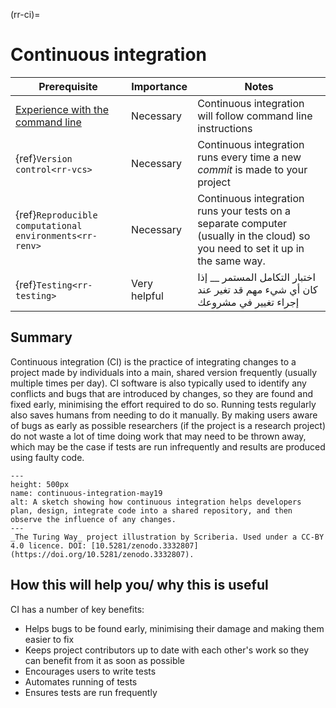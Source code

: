 (rr-ci)=
# Continuous integration

| Prerequisite                                                                                  | Importance   | Notes                                                                                                                          |
| --------------------------------------------------------------------------------------------- | ------------ | ------------------------------------------------------------------------------------------------------------------------------ |
| [Experience with the command line](https://programminghistorian.org/en/lessons/intro-to-bash) | Necessary    | Continuous integration will follow command line instructions                                                                   |
| {ref}`Version control<rr-vcs>`                                                          | Necessary    | Continuous integration runs every time a new _commit_ is made to your project                                                  |
| {ref}`Reproducible computational environments<rr-renv>`                                 | Necessary    | Continuous integration runs your tests on a separate computer (usually in the cloud) so you need to set it up in the same way. |
| {ref}`Testing<rr-testing>`                                                              | Very helpful | اختبار التكامل المستمر __ إذا كان أي شيء مهم قد تغير عند إجراء تغيير في مشروعك                                                 |
## Summary

Continuous integration (CI) is the practice of integrating changes to a project made by individuals into a main, shared version frequently (usually multiple times per day). CI software is also typically used to identify any conflicts and bugs that are introduced by changes, so they are found and fixed early, minimising the effort required to do so. Running tests regularly also saves humans from needing to do it manually. By making users aware of bugs as early as possible researchers (if the project is a research project) do not waste a lot of time doing work that may need to be thrown away, which may be the case if tests are run infrequently and results are produced using faulty code.

```{figure} ../figures/continuous-integration-may19.jpg
---
height: 500px
name: continuous-integration-may19
alt: A sketch showing how continuous integration helps developers plan, design, integrate code into a shared repository, and then observe the influence of any changes.
---
_The Turing Way_ project illustration by Scriberia. Used under a CC-BY 4.0 licence. DOI: [10.5281/zenodo.3332807](https://doi.org/10.5281/zenodo.3332807).
```

## How this will help you/ why this is useful

CI has a number of key benefits:

- Helps bugs to be found early, minimising their damage and making them easier to fix
- Keeps project contributors up to date with each other's work so they can benefit from it as soon as possible
- Encourages users to write tests
- Automates running of tests
- Ensures tests are run frequently
